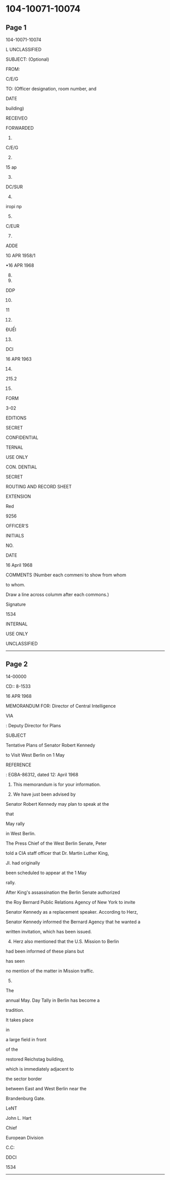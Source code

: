 # 104-10071-10074

## Page 1

104-10071-10074

L UNCLASSIFIED

SUBJECT: (Optional)

FROM:

C/E/G

TO: (Officer designation, room number, and

DATE

building)

RECEIVEO

FORWARDED

1.

C/E/G

2.

15 ap

3.

DC/SUR

4.

ігорі пр

5.

C/EUR

7.

ADDE

1G APR 1958/1

•16 APR 1968

8.

9.

DDP

10.

11

12.

ĐUẾI

13.

DCI

16 APR 1963

14.

215.2

15.

FORM

3-02

EDITIONS

SECRET

CONFIDENTIAL

TERNAL

USE ONLY

CON. DENTIAL

SECRET

ROUTING AND RECORD SHEET

EXTENSION

Red

9256

OFFICER'S

INITIALS

NO.

DATE

16 April 1968

COMMENTS (Number each commeni to show from whom

to whom.

Draw a line across columm after each commons.)

Signature

1534

INTERNAL

USE ONLY

UNCLASSIFIED

---

## Page 2

14-00000

CD:: 8-1533

16 APR 1968

MEMORANDUM FOR: Director of Central Intelligence

VIA

: Deputy Director for Plans

SUBJECT

Tentative Plans of Senator Robert Kennedy

to Visit West Berlin on 1 May

REFERENCE

: EGBA-86312, dated 12: April 1968

1. This memorandum is for your information.

2. We have just been advised by

Senator Robert Kennedy may plan to speak at the

that

May rally

in West Berlin.

The Press Chief of the West Berlin Senate, Peter

told a CIA staff officer that Dr. Martin Luther King,

JI. had originally

been scheduled to appear at the 1 May

rally.

After King's assassination the Berlin Senate authorized

the Roy Bernard Public Relations Agency of New York to invite

Senator Kennedy as a replacement speaker. According to Herz,

Senator Kennedy informed the Bernard Agency that he wanted a

written invitation, which has been issued.

4. Herz also mentioned that the U.S. Mission to Berlin

had been informed of these plans but

has seen

no mention of the matter in Mission traffic.

5.

The

annual May. Day Tally in Berlin has become a

tradition.

It takes place

in

a large field in front

of the

restored Reichstag building,

which is immediately adjacent to

the sector border

between East and West Berlin near the

Brandenburg Gate.

LeNT

John L. Hart

Chief

European Division

C.C:

DDCI

1534

---

